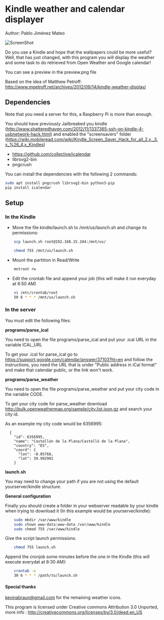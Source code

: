Kindle weather and calendar displayer
====================================

Author: Pablo Jiménez Mateo

![ScreenShot](https://raw.github.com/gef3233/kindle-wallpaper/master/with_kindle.JPG)

Do you use a Kindle and hope that the wallpapers could be more useful? Well, that has just changed,
with this program you will display the weather and some task to do retrieved from Open Weather
and Google calendar!

You can see a preview in the preview.png file

Based on the idea of Matthew Petroff: http://www.mpetroff.net/archives/2012/09/14/kindle-weather-display/

Dependencies
------------

Note that you need a server for this, a Raspberry Pi is more than enough.

You should have previously Jailbreaked you kindle (http://www.shatteredhaven.com/2012/11/1337365-ssh-on-kindle-4-usbnetwork-hack.html)
and enabled the "screensavers" folder (https://wiki.mobileread.com/wiki/Kindle_Screen_Saver_Hack_for_all_2.x,_3.x_%26_4.x_Kindles)

- https://github.com/collective/icalendar
- librsvg2-bin 
- pngcrush

You can install the dependencies with the following 2 commands:

```bash
sudo apt install pngcrush librsvg2-bin python3-pip
pip install icalendar

```

Setup
-------------

### In the Kindle

- Move the file kindle/launch.sh to /mnt/us/launch.sh and change its permissions:
```bash
    scp launch.sh root@192.168.15.244:/mnt/us/

    chmod 755 /mnt/us/launch.sh
```
- Mount the partition in Read/Write
```bash
    mntroot rw
```
- Edit the crontab file and append your job (this will make it run everyday at 6:50 AM)
```bash
    vi /etc/crontab/root 
    50 6 * * * /mnt/us/launch.sh
```

### In the server

You must edit the following files:

**programs/parse_ical**

You need to open the file programs/parse_ical and put your .ical URL in the variable ICAL_URL

To get your .ical for parse_ical go to https://support.google.com/calendar/answer/37103?hl=en and follow the instructions, you need the URL that is under "Public address in iCal format" and make that calendar public, or the link won't work.

**programs/parse_weather**

You need to open the file programs/parse_weather and put your city code in the variable CODE.

To get your city code for parse_weather download http://bulk.openweathermap.org/sample/city.list.json.gz and search your city id.

As an example my city code would be 6356995:

```
  {
    "id": 6356995,
    "name": "Castellón de la Plana/Castelló de la Plana",
    "country": "ES",
    "coord": {
      "lon": -0.05768,
      "lat": 39.992901
    }
```

**launch.sh**

You may need to change your path if you are not using the default yourserver/kindle structure.

**General configuration**

Finally you should create a folder in your webserver readable by your kindle when trying to download it (In this example would be yourserver/kindle):

```bash
    sudo mkdir /var/www/kindle
    sudo chown www-data:www-data /var/www/kindle
    sudo chmod 755 /var/www/kindle
```

Give the script launch permissions:

```bash
    chmod 755 launch.sh
```

Append the cronjob some minutes before the one in the Kindle (this will execute everydat at 6:30 AM):

```bash
    crontab -e 
    30 6 * * * /path/to/launch.sh
```

#### Special thanks

kevinabraun@gmail.com for the remaining weather icons.

This program is licensed under Creative commons Attribution 3.0 Unported, more info : 
http://creativecommons.org/licenses/by/3.0/deed.en_US
